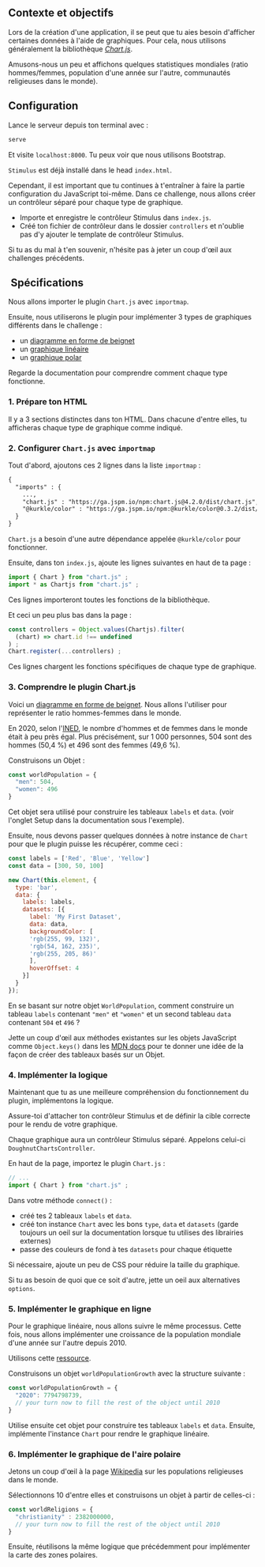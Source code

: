 ## Contexte et objectifs

Lors de la création d'une application, il se peut que tu aies besoin d'afficher certaines données à l'aide de graphiques. Pour cela, nous utilisons généralement la bibliothèque [*Chart.js*](https://www.chartjs.org/docs/latest/).

Amusons-nous un peu et affichons quelques statistiques mondiales (ratio hommes/femmes, population d'une année sur l'autre, communautés religieuses dans le monde).

## Configuration

Lance le serveur depuis ton terminal avec :

```bash
serve
```

Et visite `localhost:8000`. Tu peux voir que nous utilisons Bootstrap.

`Stimulus` est déjà installé dans le head `index.html`.

Cependant, il est important que tu continues à t'entraîner à faire la partie configuration du JavaScript toi-même. Dans ce challenge, nous allons créer un contrôleur séparé pour chaque type de graphique.
- Importe et enregistre le contrôleur Stimulus dans `index.js`.
- Créé ton fichier de contrôleur dans le dossier `controllers` et n'oublie pas d'y ajouter le template de contrôleur Stimulus.

Si tu as du mal à t'en souvenir, n'hésite pas à jeter un coup d'œil aux challenges précédents.

##  Spécifications

Nous allons importer le plugin `Chart.js` avec `importmap`.

Ensuite, nous utiliserons le plugin pour implémenter 3 types de graphiques différents dans le challenge :
- un [diagramme en forme de beignet](https://www.chartjs.org/docs/latest/charts/doughnut.html)
- un [graphique linéaire](https://www.chartjs.org/docs/latest/charts/line.html)
- un [graphique polar](https://www.chartjs.org/docs/latest/charts/polar.html)

Regarde la documentation pour comprendre comment chaque type fonctionne.

### 1. Prépare ton HTML

Il y a 3 sections distinctes dans ton HTML. Dans chacune d'entre elles, tu afficheras chaque type de graphique comme indiqué.

### 2. Configurer `Chart.js` avec `importmap`

Tout d'abord, ajoutons ces 2 lignes dans la liste `importmap` :

```html
{
  "imports" : {
    ...,
    "chart.js" : "https://ga.jspm.io/npm:chart.js@4.2.0/dist/chart.js",
    "@kurkle/color" : "https://ga.jspm.io/npm:@kurkle/color@0.3.2/dist/color.esm.js"
  }
}
```

`Chart.js` a besoin d'une autre dépendance appelée `@kurkle/color` pour fonctionner.

Ensuite, dans ton `index.js`, ajoute les lignes suivantes en haut de ta page :

```javascript
import { Chart } from "chart.js" ;
import * as Chartjs from "chart.js" ;
```

Ces lignes importeront toutes les fonctions de la bibliothèque.

Et ceci un peu plus bas dans la page :

```javascript
const controllers = Object.values(Chartjs).filter(
  (chart) => chart.id !== undefined
) ;
Chart.register(...controllers) ;
```

Ces lignes chargent les fonctions spécifiques de chaque type de graphique.

### 3. Comprendre le plugin Chart.js

Voici un [diagramme en forme de beignet](https://www.chartjs.org/docs/latest/charts/doughnut.html). Nous allons l'utiliser pour représenter le ratio hommes-femmes dans le monde.

En 2020, selon l'[INED](https://www.ined.fr/en/everything_about_population/demographic-facts-sheets/faq/more-men-or-women-in-the-world/), le nombre d'hommes et de femmes dans le monde était à peu près égal. Plus précisément, sur 1 000 personnes, 504 sont des hommes (50,4 %) et 496 sont des femmes (49,6 %).

Construisons un Objet :

```javascript
const worldPopulation = {
  "men": 504,
  "women": 496
}
```

Cet objet sera utilisé pour construire les tableaux `labels` et `data`. (voir l'onglet Setup dans la documentation sous l'exemple).

Ensuite, nous devons passer quelques données à notre instance de `Chart` pour que le plugin puisse les récupérer, comme ceci :

```javascript
const labels = ['Red', 'Blue', 'Yellow']
const data = [300, 50, 100]

new Chart(this.element, {
  type: 'bar',
  data: {
    labels: labels,
    datasets: [{
      label: 'My First Dataset',
      data: data,
      backgroundColor: [
      'rgb(255, 99, 132)',
      'rgb(54, 162, 235)',
      'rgb(255, 205, 86)'
      ],
      hoverOffset: 4
    }]
  }
});
```

En se basant sur notre objet `WorldPopulation`, comment construire un tableau `labels` contenant `"men"` et `"women"` et un second tableau `data` contenant `504` et `496` ?

Jette un coup d'œil aux méthodes existantes sur les objets JavaScript comme `Object.keys()` dans les [MDN docs](https://developer.mozilla.org/en-US/docs/Web/JavaScript/Reference/Global_Objects/Object/keys) pour te donner une idée de la façon de créer des tableaux basés sur un Objet.

### 4. Implémenter la logique

Maintenant que tu as une meilleure compréhension du fonctionnement du plugin, implémentons la logique.

Assure-toi d'attacher ton contrôleur Stimulus et de définir la cible correcte pour le rendu de votre graphique.

Chaque graphique aura un contrôleur Stimulus séparé. Appelons celui-ci `DoughnutChartsController`.

En haut de la page, importez le plugin `Chart.js` :

```javascript
// ...
import { Chart } from "chart.js" ;
```

Dans votre méthode `connect()` :
- créé tes 2 tableaux `labels` et `data`.
- créé ton instance `Chart` avec les bons `type`, `data` et `datasets` (garde toujours un oeil sur la documentation lorsque tu utilises des librairies externes)
- passe des couleurs de fond à tes `datasets` pour chaque étiquette

Si nécessaire, ajoute un peu de CSS pour réduire la taille du graphique.

Si tu as besoin de quoi que ce soit d'autre, jette un oeil aux alternatives `options`.

### 5. Implémenter le graphique en ligne

Pour le graphique linéaire, nous allons suivre le même processus. Cette fois, nous allons implémenter une croissance de la population mondiale d'une année sur l'autre depuis 2010.

Utilisons cette [ressource](https://www.worldometers.info/world-population/world-population-by-year/).

Construisons un objet `worldPopulationGrowth` avec la structure suivante :

```javascript
const worldPopulationGrowth = {
  "2020": 7794798739,
  // your turn now to fill the rest of the object until 2010
}
```

Utilise ensuite cet objet pour construire tes tableaux `labels` et `data`. Ensuite, implémente l'instance `Chart` pour rendre le graphique linéaire.

### 6. Implémenter le graphique de l'aire polaire

Jetons un coup d'œil à la page [Wikipedia](https://en.wikipedia.org/wiki/List_of_religious_populations) sur les populations religieuses dans le monde.

Sélectionnons 10 d'entre elles et construisons un objet à partir de celles-ci :

```javascript
const worldReligions = {
  "christianity" : 2382000000,
  // your turn now to fill the rest of the object until 2010
}
```

Ensuite, réutilisons la même logique que précédemment pour implémenter la carte des zones polaires.
